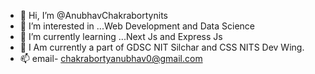 - 👋 Hi, I’m @AnubhavChakrabortynits
- 👀 I’m interested in ...Web Development and Data Science
- 🌱 I’m currently learning ...Next Js and Express Js
- 💞️ I Am currently a part of GDSC NIT Silchar and CSS NITS Dev Wing.
- 📫 email- chakrabortyanubhav0@gmail.com

<!---
AnubhavChakrabortynits/AnubhavChakrabortynits is a ✨ special ✨ repository because its `README.md` (this file) appears on your GitHub profile.
You can click the Preview link to take a look at your changes.
--->
